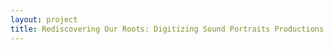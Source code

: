 ```yaml
--- 
layout: project 
title: Rediscovering Our Roots: Digitizing Sound Portraits Productions Materials
---
```



